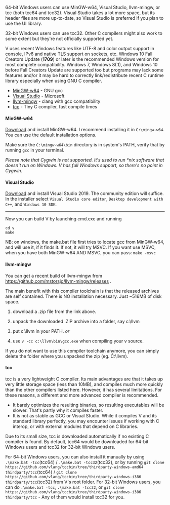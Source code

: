 64-bit Windows users can use MinGW-w64, Visual Studio, llvm-mingw, or tcc (both tcc64 and tcc32). Visual Studio takes a lot more space, but its header files are more up-to-date, so Visual Studio is preferred if you plan to use the UI library.

32-bit Windows users can use tcc32. Other C compilers might also work to some extent but they're not officially supported yet.

V uses recent Windows features like UTF-8 and color output support in console, IPv6 and native TLS support on sockets, etc. Windows 10 Fall Creators Update (**1709**) or later is the recommended Windows version for most complete compatibility. Windows 7, Windows 8(.1), and Windows 10 before Fall Creators Update are supported too but programs may lack some features and/or it may be hard to correctly link/redistribute recent C runtime library especially when using GNU C compiler.

* [MinGW-w64](#MinGW-w64) - GNU gcc
* [Visual Studio](#Visual-Studio) - Microsoft
* [llvm-mingw](#llvm-mingw) - clang with gcc compatibility
* [tcc](#tcc) - Tiny C compiler, fast compile times

#### MinGW-w64

[Download](https://github.com/vlang/v/releases/download/v0.1.10/mingw-w64-install.exe) and install MinGW-w64. I recommend installing it in `C:\mingw-w64`. You can use the default installation options.

Make sure the `C:\mingw-w64\bin` directory is in system's PATH, verify that by running `gcc` in your terminal.

_Please note that Cygwin is not supported. It's used to run *nix software that doesn't run on Windows. V has full Windows support, so there's no point in Cygwin._

#### Visual Studio

[Download](https://visualstudio.microsoft.com/vs/) and install Visual Studio 2019. The community edition will suffice. In the installer select `Visual Studio core editor`, `Desktop development with C++`, and `Windows 10 SDK`.



***

Now you can build V by launching cmd.exe and running

```
cd v
make
```

NB: on windows, the make.bat file first tries to locate gcc from MinGW-w64, and will use it, if it finds it. If not, it will try MSVC. If you want use MSVC, when you have both MinGW-w64 AND MSVC, you can pass:
`make -msvc` 


#### llvm-mingw
You can get a recent build of llvm-mingw from https://github.com/mstorsjo/llvm-mingw/releases .

The main benefit with this compiler toolchain is that the released archives are self contained. There is NO installation necessary. Just ~516MB of disk space.

1) download a .zip file from the link above.

2) unpack the downloaded .ZIP archive into a folder, say c:\llvm

3) put c:\llvm in your PATH.
*or*
3) use `v -cc c:\llvm\bin\gcc.exe` when compiling your v source.


If you do not want to use this compiler toolchain anymore, you can simply delete the folder where you unpacked the zip (eg. C:\llvm).



#### tcc
tcc is a very lightweight C compiler. Its main advantages are that it takes up very little storage space (less than 10MB), and compiles much more quickly than the other compilers listed here. However, it has several limitations. For these reasons, a different and more advanced compiler is recommended.
 - It barely optimizes the resulting binaries, so resulting executables will be slower. That's partly why it compiles faster.
 - It is not as stable as GCC or Visual Studio. While it compiles V and its standard library perfectly, you may encounter issues if working with C interop, or with external modules that depend on C libraries.

Due to its small size, tcc is downloaded automatically if no existing C compiler is found. By default, tcc64 would be downloaded for 64-bit Windows users and tcc32 for 32-bit Windows users.

For 64-bit Windows users, you can also install it manually by using `.\make.bat -tcc`(tcc64) / `.\make.bat -tcc32`(tcc32), or by running `git clone https://github.com/vlang/tccbin/tree/thirdparty-windows-amd64 thirdparty/tcc`(tcc64) / `git clone https://github.com/vlang/tccbin/tree/thirdparty-windows-i386 thirdparty/tcc`(tcc32) from V's root folder. For 32-bit Windows users, you can do `.\make.bat -tcc`, `.\make.bat -tcc32`, or `git clone https://github.com/vlang/tccbin/tree/thirdparty-windows-i386 thirdparty/tcc` - Any of them would install tcc32 for you.
